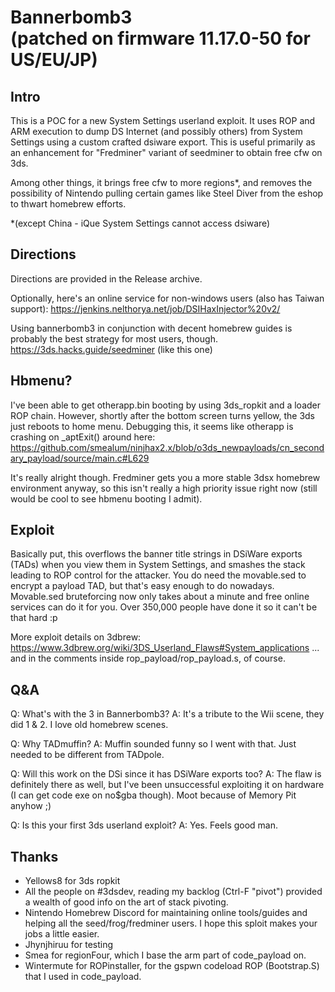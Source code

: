 # Bannerbomb3<br>(patched on firmware 11.17.0-50 for US/EU/JP)

## Intro

This is a POC for a new System Settings userland exploit. 
It uses ROP and ARM execution to dump DS Internet (and possibly others) from System Settings using a custom crafted dsiware export.
This is useful primarily as an enhancement for "Fredminer" variant of seedminer to obtain free cfw on 3ds.

Among other things, it brings free cfw to more regions*, and removes the possibility of Nintendo pulling certain games like Steel Diver from the eshop to thwart homebrew efforts.

*(except China - iQue System Settings cannot access dsiware)

## Directions 

Directions are provided in the Release archive.

Optionally, here's an online service for non-windows users (also has Taiwan support):
https://jenkins.nelthorya.net/job/DSIHaxInjector%20v2/

Using bannerbomb3 in conjunction with decent homebrew guides is probably the best strategy for most users, though.
https://3ds.hacks.guide/seedminer (like this one)

## Hbmenu? 

I've been able to get otherapp.bin booting by using 3ds_ropkit and a loader ROP chain. However, shortly after the bottom screen turns yellow, the 3ds just reboots to home menu.
Debugging this, it seems like otherapp is crashing on _aptExit() around here:
https://github.com/smealum/ninjhax2.x/blob/o3ds_newpayloads/cn_secondary_payload/source/main.c#L629

It's really alright though. Fredminer gets you a more stable 3dsx homebrew environment anyway, so this isn't really a high priority issue right now (still would be cool to see hbmenu booting I admit).

## Exploit 

Basically put, this overflows the banner title strings in DSiWare exports (TADs) when you view them in System Settings, and smashes the stack leading to ROP control for the attacker.
You do need the movable.sed to encrypt a payload TAD, but that's easy enough to do nowadays. Movable.sed bruteforcing now only takes about a minute and free online services can do it for you. Over 350,000 people have done it so it can't be that hard :p

More exploit details on 3dbrew:
https://www.3dbrew.org/wiki/3DS_Userland_Flaws#System_applications
... and in the comments inside rop_payload/rop_payload.s, of course.

## Q&A 

Q: What's with the 3 in Bannerbomb3?
A: It's a tribute to the Wii scene, they did 1 & 2. I love old homebrew scenes.

Q: Why TADmuffin?
A: Muffin sounded funny so I went with that. Just needed to be different from TADpole.

Q: Will this work on the DSi since it has DSiWare exports too?
A: The flaw is definitely there as well, but I've been unsuccessful exploiting it on hardware (I can get code exe on no$gba though). Moot because of Memory Pit anyhow ;)

Q: Is this your first 3ds userland exploit?
A: Yes. Feels good man.

## Thanks 

- Yellows8 for 3ds ropkit
- All the people on #3dsdev, reading my backlog (Ctrl-F "pivot") provided a wealth of good info on the art of stack pivoting.
- Nintendo Homebrew Discord for maintaining online tools/guides and helping all the seed/frog/fredminer users. I hope this sploit makes your jobs a little easier.
- Jhynjhiruu for testing
- Smea for regionFour, which I base the arm part of code_payload on.
- Wintermute for ROPinstaller, for the gspwn codeload ROP (Bootstrap.S) that I used in code_payload.
